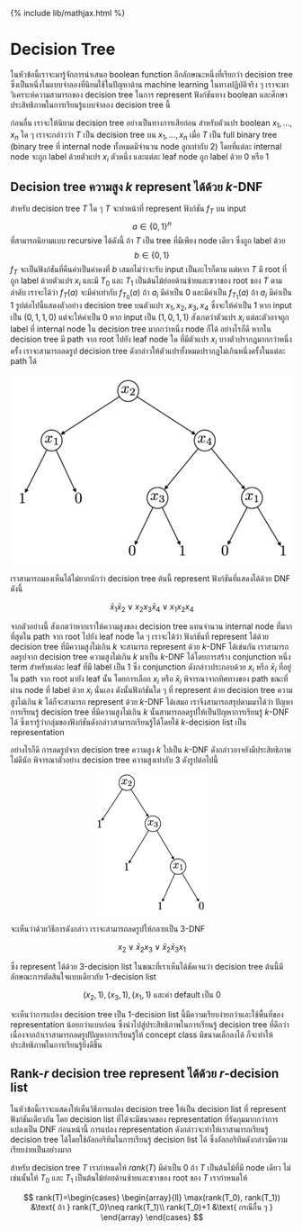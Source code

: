 {% include lib/mathjax.html %}
# Decision Tree

ในหัวข้อนี้เราจะมารู้จักการนำเสนอ boolean function อีกลักษณะหนึ่งที่เรียกว่า decision tree
ซึ่งเป็นหนึ่งในแบบจำลองที่นิยมใช้ในปัญหาด้าน machine learning ในทางปฏิบัติจริง ๆ
เราจะมาวิเคราะห์ความสามารถของ decision tree ในการ represent ฟังก์ชันทาง boolean
และศึกษาประสิทธิภาพในการเรียนรู้แบบจำลอง decision tree นี้

ก่อนอื่น เราจะให้นิยาม decision tree อย่างเป็นทางการเสียก่อน
สำหรับตัวแปร boolean $x_1,\dots,x_n$ ใด ๆ เราจะกล่าวว่า $T$ เป็น decision tree บน
$x_1,\dots,x_n$ เมื่อ $T$ เป็น full binary tree (binary tree ที่ internal node
ทั้งหมดมีจำนวน node ลูกเท่ากับ 2) โดยที่แต่ละ internal node จะถูก label ด้วยตัวแปร $x_i$
ตัวหนึ่ง และแต่ละ leaf node ถูก label ด้วย 0 หรือ 1

## Decision tree ความสูง $k$ represent ได้ด้วย $k$-DNF

สำหรับ decision tree $T$ ใด ๆ
$T$ จะทำหน้าที่ represent ฟังก์ชัน $f_T$ บน input $$a\in\{0,1\}^n$$ ที่สามารถนิยามแบบ recursive ได้ดังนี้
ถ้า $T$ เป็น tree ที่มีเพียง node เดียว ซึ่งถูก label ด้วย $$b\in\{0,1\}$$ $f_T$ จะเป็นฟังก์ชันที่คืนค่าเป็นค่าคงที่
$b$ เสมอไม่ว่าจะรับ input เป็นอะไรก็ตาม แต่หาก $T$ มี root ที่ถูก label ด้วยตัวแปร $x_i$
และมี $T_0$ และ $T_1$ เป็นต้นไม้ย่อยด้านซ้ายและขวาของ root ของ $T$ ตามลำดับ เราจะได้ว่า
$f_T(a)$ จะมีค่าเท่ากับ $f_{T_0}(a)$ ถ้า $a_i$ มีค่าเป็น 0 และมีค่าเป็น $f_{T_1}(a)$
ถ้า $a_i$ มีค่าเป็น 1 รูปต่อไปนี้แสดงตัวอย่าง decision tree บนตัวแปร $x_1,x_2,x_3,x_4$
ซึ่งจะให้ค่าเป็น 1 หาก input เป็น $(0,1,1,0)$ แต่จะให้ค่าเป็น 0 หาก input เป็น $(1,0,1,1)$
สังเกตว่าตัวแปร $x_i$ แต่ละตัวอาจถูก label ที่ internal node ใน decision tree มากกว่าหนึ่ง node ก็ได้
อย่างไรก็ดี หากใน decision tree มี path จาก root ไปยัง leaf node ใด ที่มีตัวแปร $x_i$ บางตัวปรากฏมากกว่าหนึ่งครั้ง
เราจะสามารถลดรูป decision tree ดังกล่าวให้ตัวแปรทั้งหมดปรากฏไม่เกินหนึ่งครั้งในแต่ละ path ได้

<p align="center">
<img width="500" src="https://raw.githubusercontent.com/vacharapat/Computational-Learning-Theory/master/images/decisiontree.png">
</p>

เราสามารถมองเห็นได้ไม่ยากนักว่า decision tree ต้นนี้ represent ฟังก์ชันที่แสดงได้ด้วย DNF ดังนี้

$$
\bar{x}_1\bar{x}_2\lor x_2x_3\bar{x}_4\lor x_1x_2x_4
$$

จากตัวอย่างนี้ สังเกตว่าหากเราให้ความสูงของ decision tree แทนจำนวน internal node ที่มากที่สุดใน path
จาก root ไปยัง leaf node ใด ๆ เราจะได้ว่า ฟังก์ชันที่ represent ได้ด้วย decision tree ที่มีความสูงไม่เกิน
$k$ จะสามารถ represent ด้วย $k$-DNF ได้เช่นกัน เราสามารถลดรูปจาก decision tree ความสูงไม่เกิน $k$
มาเป็น $k$-DNF ได้โดยการสร้าง conjunction หนึ่ง term สำหรับแต่ละ leaf ที่มี label เป็น 1
ซึ่ง conjunction ดังกล่าวประกอบด้วย $x_i$ หรือ $\bar{x}_i$ ที่อยู่ใน path จาก root มายัง leaf นั้น
โดยการเลือก $x_i$ หรือ $\bar{x}_i$ พิจารณาจากทิศทางของ path ขณะที่ผ่าน node ที่ label ด้วย $x_i$ นั่นเอง
ดังนั้นฟังก์ชันใด ๆ ที่ represent ด้วย decision tree ความสูงไม่เกิน $k$ ได้ก็จะสามารถ represent ด้วย
$k$-DNF ได้เสมอ เราจึงสามารถสรุปตามมาได้ว่า ปัญหาการเรียนรู้ decision tree ที่มีความสูงไม่เกิน $k$
นั้นสามารถลดรูปให้เป็นปัญหาการเรียนรู้ $k$-DNF ได้ ซึ่งเรารู้ว่ากลุ่มของฟังก์ชันดังกล่าวสามารถเรียนรู้ได้โดยใช้
$k$-decision list เป็น representation

อย่างไรก็ดี การลดรูปจาก decision tree ความสูง $k$ ไปเป็น $k$-DNF ดังกล่าวอาจยังมีประสิทธิภาพไม่ดีนัก
พิจารณาตัวอย่าง decision tree ความสูงเท่ากับ 3 ดังรูปต่อไปนี้

<p align="center">
<img width="200" src="https://raw.githubusercontent.com/vacharapat/Computational-Learning-Theory/master/images/decisiontree2.png">
</p>

จะเห็นว่าด้วยวิธีการดังกล่าว เราจะสามารถลดรูปให้กลายเป็น
3-DNF

$$
x_2\lor \bar{x}_2x_3\lor\bar{x}_2\bar{x}_3x_1
$$

ซึ่ง represent ได้ด้วย 3-decision list ในขณะที่เราเห็นได้ชัดเจนว่า decision tree
ต้นนี้มีลักษณะการตัดสินใจแบบเดียวกับ 1-decision list

$$
(x_2,1),(x_3,1),(x_1,1) \text{ และค่า default เป็น } 0
$$

จะเห็นว่าการแปลง decision tree เป็น 1-decision list นี้มีความเรียบง่ายกว่าและใช้พื้นที่ของ representation น้อยกว่าแบบก่อน
ซึ่งนำไปสู่ประสิทธิภาพในการเรียนรู้ decision tree ที่ดีกว่า
เนื่องจากถ้าเราสามารถลดรูปปัญหาการเรียนรู้ให้ concept class มีขนาดเล็กลงได้
ก็จะทำให้ประสิทธิภาพในการเรียนรู้ยิ่งดีขึ้น

## Rank-$r$ decision tree represent ได้ด้วย $r$-decision list

ในหัวข้อนี้เราจะแสดงให้เห็นวิธีการแปลง decision tree ให้เป็น decision list ที่ represent ฟังก์ชันเดียวกัน
โดย decision list ที่ได้จะมีขนาดของ representation ที่รัดกุมมากกว่าการแปลงเป็น DNF ก่อนหน้านี้
การแปลง representation ดังกล่าวจะทำให้เราสามารถเรียนรู้ decision tree ได้โดยใช้อัลกอริทึมในการเรียนรู้
decision list ได้ ซึ่งอัลกอริทึมดังกล่าวมีความเรียบง่ายเป็นอย่างมาก

สำหรับ decision tree $T$ เรากำหนดให้ $rank(T)$ มีค่าเป็น 0 ถ้า $T$ เป็นต้นไม้ที่มี node เดียว
ไม่เช่นนั้นให้ $T_0$ และ $T_1$ เป็นต้นไม้ย่อยด้านซ้ายและขวาของ root ของ $T$ เรากำหนดให้

$$
rank(T)=\begin{cases}
\begin{array}{ll}
\max(rank(T_0), rank(T_1)) &\text{ ถ้า } rank(T_0)\neq rank(T_1)\\
rank(T_0)+1 &\text{ กรณีอื่น ๆ }
\end{array}
\end{cases}
$$
